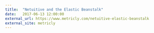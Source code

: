 ```yaml
---
title:  "Netuitive and the Elastic Beanstalk"
date:   2017-06-13 12:00:00
external_url: https://www.metricly.com/netuitive-elastic-beanstalk
external_site: metricly
---
```

